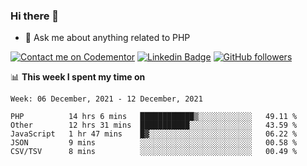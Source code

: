 ### Hi there 👋

<!--
**mustafaculban/mustafaculban** is a ✨ _special_ ✨ repository because its `README.md` (this file) appears on your GitHub profile.

Here are some ideas to get you started:

- 🌱 I’m currently learning ...
- 👯 I’m looking to collaborate on ...
- 🤔 I’m looking for help with ...
- 📫 How to reach me: ...
- 😄 Pronouns: ...
- ⚡ Fun fact: ...

-->
- 💬 Ask me about anything related to PHP

[![Contact me on Codementor](https://www.codementor.io/m-badges/karamusluk/book-session.svg)](https://www.codementor.io/@karamusluk?refer=badge)
[![Linkedin Badge](https://img.shields.io/badge/-Mustafa%20Culban-blue?style=social&logo=Linkedin&logoColor=blue&link=https://www.linkedin.com/in/mustafaculban/)](https://www.linkedin.com/in/mustafaculban/) 
[![GitHub followers](https://img.shields.io/github/followers/karamusluk?label=Follow&style=social)](https://github.com/karamusluk/?tab=follow)


📊 **This week I spent my time on**
<!--START_SECTION:waka-->
```text
Week: 06 December, 2021 - 12 December, 2021

PHP          14 hrs 6 mins   ████████████▒░░░░░░░░░░░░   49.11 % 
Other        12 hrs 31 mins  ███████████░░░░░░░░░░░░░░   43.59 % 
JavaScript   1 hr 47 mins    █▓░░░░░░░░░░░░░░░░░░░░░░░   06.22 % 
JSON         9 mins          ░░░░░░░░░░░░░░░░░░░░░░░░░   00.58 % 
CSV/TSV      8 mins          ░░░░░░░░░░░░░░░░░░░░░░░░░   00.49 % 
```
<!--END_SECTION:waka-->

